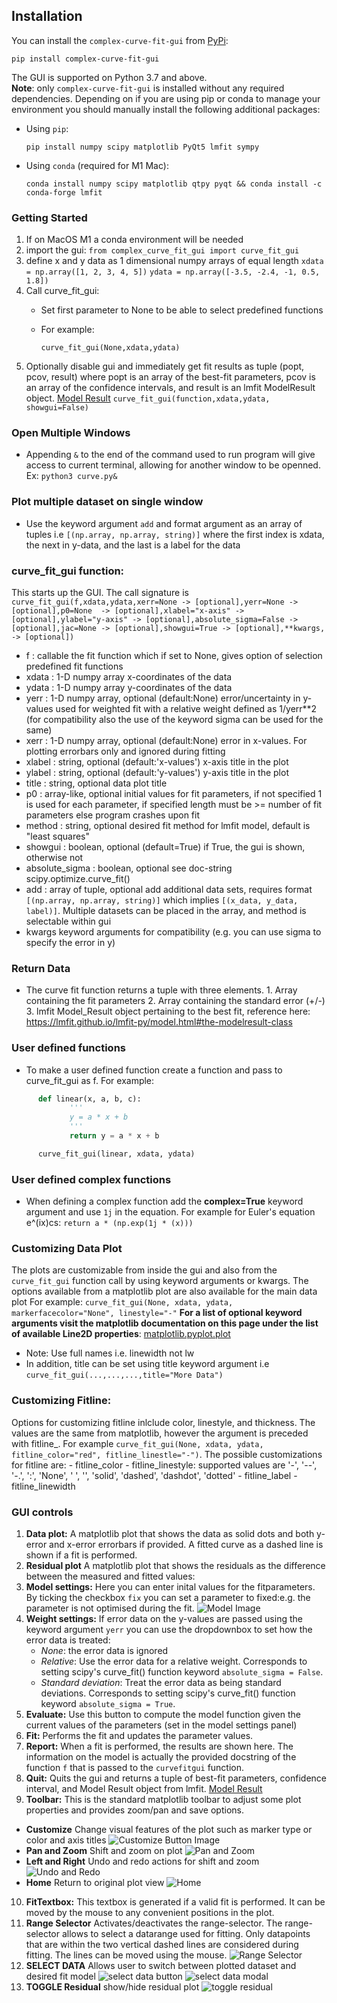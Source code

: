 <!--source /Users/kojo/opt/anaconda3/bin/activate
conda activate /Users/kojo/opt/anaconda3-->

## Installation

You can install the `complex-curve-fit-gui` from [PyPi](https://pypi.org/project/complex-curve-fit-gui/):

    pip install complex-curve-fit-gui

The GUI is supported on Python 3.7 and above.  
**Note**: only `complex-curve-fit-gui` is installed without any required dependencies. Depending on if you are using pip or conda to manage your environment you should manually install the following additional packages:  

- Using `pip`:

      pip install numpy scipy matplotlib PyQt5 lmfit sympy

- Using `conda` (required for M1 Mac):    

      conda install numpy scipy matplotlib qtpy pyqt && conda install -c conda-forge lmfit

### Getting Started
1. If on MacOS M1 a conda environment will be needed
2. import the gui:
       `from complex_curve_fit_gui import curve_fit_gui`
3. define x and y data as 1 dimensional numpy arrays of equal length
       `xdata = np.array([1, 2, 3, 4, 5])`
       `ydata = np.array([-3.5, -2.4, -1, 0.5, 1.8])`
4. Call curve_fit_gui:
    - Set first parameter to None to be able to select predefined functions
    - For example: 

       `curve_fit_gui(None,xdata,ydata)`
5. Optionally disable gui and immediately get fit results as tuple (popt, pcov, result) where popt is an array of the best-fit parameters, pcov is an array of the confidence intervals, and result is an lmfit ModelResult object. [Model Result](https://lmfit.github.io/lmfit-py/model.html#lmfit.model.ModelResult)
       `curve_fit_gui(function,xdata,ydata, showgui=False)`

### Open Multiple Windows
 - Appending `&` to the end of the command used to run program will give access to current terminal, allowing for another window to be openned. Ex: `python3 curve.py&`

### Plot multiple dataset on single window
 - Use the keyword argument `add` and format argument as an array of tuples i.e `[(np.array, np.array, string)]` where the first index is xdata, the next in y-data, and the last is a label for the data


### curve_fit_gui function:
This starts up the GUI. The call signature is `curve_fit_gui(f,xdata,ydata,xerr=None -> [optional],yerr=None -> [optional],p0=None  -> [optional],xlabel="x-axis" -> [optional],ylabel="y-axis" -> [optional],absolute_sigma=False -> [optional],jac=None -> [optional],showgui=True -> [optional],**kwargs, -> [optional])`
 - f : callable
        the fit function which if set to None, gives option of selection predefined fit functions
 -  xdata : 1-D numpy array
        x-coordinates of the data
 -  ydata : 1-D numpy array
        y-coordinates of the data
 -  yerr : 1-D numpy array, optional (default:None)
        error/uncertainty in y-values used for weighted fit
        with a relative weight defined as 1/yerr**2
        (for compatibility also the use of the keyword sigma can be used for the same)
 - xerr : 1-D numpy array, optional (default:None)
        error in x-values. For plotting errorbars only and ignored during fitting
 - xlabel : string, optional (default:'x-values')
        x-axis title in the plot
 - ylabel : string, optional (default:'y-values')
        y-axis title in the plot
 - title  : string, optional
        data plot title
 - p0 : array-like, optional
        initial values for fit parameters, if not specified 1 is used for each parameter, if specified length must be >= number of fit parameters else program crashes upon fit
 - method : string, optional
       desired fit method for lmfit model, default is "least squares"
 - showgui : boolean, optional (default=True)
        if True, the gui is shown, otherwise not
 - absolute_sigma : boolean, optional
        see doc-string scipy.optimize.curve_fit()
 - add : array of tuple, optional
       add additional data sets, requires format `[(np.array, np.array, string)]` which implies `[(x_data, y_data, label)]`. Multiple datasets can be placed in the array, and method is selectable within gui
 - kwargs
        keyword arguments for compatibility (e.g. you can use sigma to specify the error in y)

### Return Data
- The curve fit function returns a tuple with three elements.
       1. Array containing the fit parameters
       2. Array containing the standard error (+/-)
       3. lmfit Model_Result object pertaining to the best fit, reference here: https://lmfit.github.io/lmfit-py/model.html#the-modelresult-class

### User defined functions
 - To make a user defined function create a function and pass to curve_fit_gui as f. For example: 
 ```python
       def linear(x, a, b, c): 
              '''
              y = a * x + b
              '''
              return y = a * x + b

       curve_fit_gui(linear, xdata, ydata)
```

### User defined complex functions
 - When defining a complex function add the **complex=True** keyword argument and use `1j` in the equation. For example for Euler's equation e^(ix)cs:
       `return a * (np.exp(1j * (x)))`


### Customizing Data Plot
The plots are customizable from inside the gui and also from the `curve_fit_gui` function call by using keyword arguments or kwargs. The options available from a matplotlib plot are also available for the main data plot
For example: `curve_fit_gui(None, xdata, ydata, markerfacecolor="None", linestyle="-"`
**For a list of optional keyword arguments visit the matplotlib documentation on this page under the list of available Line2D properties**: [matplotlib.pyplot.plot](https://matplotlib.org/stable/api/_as_gen/matplotlib.pyplot.plot.html)
 - Note: Use full names i.e. linewidth not lw
 - In addition, title can be set using title keyword argument i.e `curve_fit_gui(...,...,...,title="More Data")`

### Customizing Fitline:
Options for customizing fitline inlclude color, linestyle, and thickness. The values are the same from matplotlib, however the argument is preceded with fitline_. For example `curve_fit_gui(None, xdata, ydata, fitline_color="red", fitline_linestle="-")`. The possible customizations for fitline are:
    - fitline_color
    - fitline_linestyle: supported values are '-', '--', '-.', ':', 'None', ' ', '', 'solid', 'dashed', 'dashdot', 'dotted'
    - fitline_label
    - fitline_linewidth


### GUI controls
1. **Data plot:** A matplotlib plot that shows the data as solid dots and both y-error and x-error errorbars if provided. A fitted curve as a dashed line is shown if a fit is performed.
2. **Residual plot** A matplotlib plot that shows the residuals as the difference between the measured and fitted values:
3. **Model settings:** Here you can enter inital values for the fitparameters. By ticking the checkbox `fix` you can set a parameter to fixed:e.g. the parameter is not optimised during the fit.
 ![Model Image](images/model_scr.png)
4. **Weight settings:** If error data on the y-values are passed using the keyword argument `yerr` you can use the dropdownbox to set how the error data is treated:
    - *None*: the error data is ignored
    - *Relative*: Use the error data for a relative weight. Corresponds to setting scipy's curve_fit() function keyword `absolute_sigma = False`.
    - *Standard deviation*: Treat the error data as being standard deviations. Corresponds to setting scipy's curve_fit() function keyword `absolute_sigma = True`.
5. **Evaluate:** Use this button to compute the model function given the current values of the parameters (set in the model settings panel)
6. **Fit:** Performs the fit and updates the parameter values.
7. **Report:** When a fit is performed, the results are shown here. The information on the model is actually the provided docstring of the function `f` that is passed to the `curvefitgui` function.
8. **Quit:** Quits the gui and returns a tuple of best-fit parameters, confidence interval, and Model Result object from lmfit. [Model Result](https://lmfit.github.io/lmfit-py/model.html#lmfit.model.ModelResult)
9. **Toolbar:** This is the standard matplotlib toolbar to adjust some plot properties and provides zoom/pan and save options.
  - **Customize** Change visual features of the plot such as marker type or color and axis titles ![Customize Button Image](images/customize_scr.png)
  - **Pan and Zoom** Shift and zoom on plot ![Pan and Zoom](images/pan_zoom_scr.png)
  - **Left and Right** Undo and redo actions for shift and zoom ![Undo and Redo](images/arrows_scr.png)
  - **Home** Return to original plot view ![Home](images/home_scr.png)
10. **FitTextbox:** This textbox is generated if a valid fit is performed. It can be moved by the mouse to any convenient positions in the plot.
11. **Range Selector** Activates/deactivates the range-selector. The range-selector allows to select a datarange used for fitting. Only datapoints that are within the two vertical dashed lines are considered during fitting. The lines can be moved using the mouse.
![Range Selector](images/range_selector_scr.png)
12. **SELECT DATA** Allows user to switch between plotted dataset and desired fit model
![select data button](images/select_data.png)
![select data modal](images/switch_data_modal.png)
13. **TOGGLE Residual** show/hide residual plot
![toggle residual](images/toggle_residual.png)



<!-- To run program
`python3 curve.py"`

#### For someone looking to expand this code:
The _tools.py file is the main backend of this program. Here you will find the functionality of the the things seen on the front end.
At current state the program uses custom classes such as FitModel, FitData, FitParameter. These are parts left over from prior to integration with with lmfit model. They were left as they integrate better with the front end. However all the data from those classes can be accessed through the lmfit model. -->
